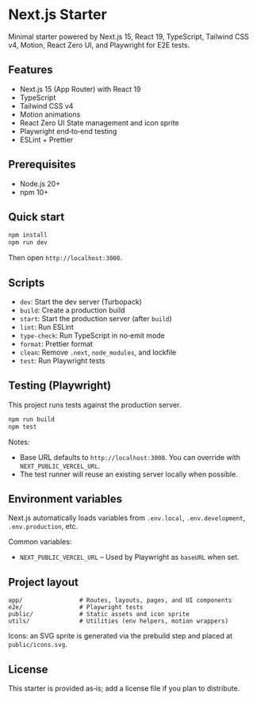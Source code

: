 # Next.js Starter

Minimal starter powered by Next.js 15, React 19, TypeScript, Tailwind CSS v4, Motion, React Zero UI, and Playwright for E2E tests.

## Features

- Next.js 15 (App Router) with React 19
- TypeScript
- Tailwind CSS v4
- Motion animations
- React Zero UI State management and icon sprite
- Playwright end‑to‑end testing
- ESLint + Prettier

## Prerequisites

- Node.js 20+
- npm 10+

## Quick start

```bash
npm install
npm run dev
```

Then open `http://localhost:3000`.

## Scripts

- `dev`: Start the dev server (Turbopack)
- `build`: Create a production build
- `start`: Start the production server (after `build`)
- `lint`: Run ESLint
- `type-check`: Run TypeScript in no‑emit mode
- `format`: Prettier format
- `clean`: Remove `.next`, `node_modules`, and lockfile
- `test`: Run Playwright tests

## Testing (Playwright)

This project runs tests against the production server.

```bash
npm run build
npm test
```

Notes:

- Base URL defaults to `http://localhost:3000`. You can override with `NEXT_PUBLIC_VERCEL_URL`.
- The test runner will reuse an existing server locally when possible.

## Environment variables

Next.js automatically loads variables from `.env.local`, `.env.development`, `.env.production`, etc.

Common variables:

- `NEXT_PUBLIC_VERCEL_URL` – Used by Playwright as `baseURL` when set.

## Project layout

```
app/                # Routes, layouts, pages, and UI components
e2e/                # Playwright tests
public/             # Static assets and icon sprite
utils/              # Utilities (env helpers, motion wrappers)
```

Icons: an SVG sprite is generated via the prebuild step and placed at `public/icons.svg`.

## License

This starter is provided as‑is; add a license file if you plan to distribute.